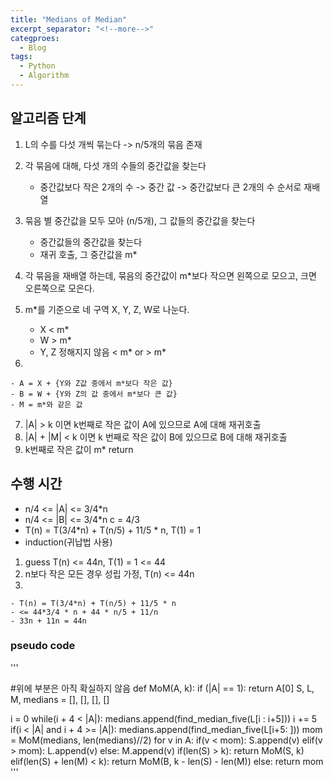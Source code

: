 ```yaml
---
title: "Medians of Median"
excerpt_separator: "<!--more-->"
categproes:
  - Blog
tags:
  - Python
  - Algorithm
---
```


## 알고리즘 단계

1. L의 수를 다섯 개씩 묶는다 -> n/5개의 묶음 존재
2. 각 묶음에 대해, 다섯 개의 수들의 중간값을 찾는다


    - 중간값보다 작은 2개의 수 -> 중간 값 -> 중간값보다 큰 2개의 수 순서로 재배열

3. 묶음 별 중간값을 모두 모아 (n/5개), 그 값들의 중간값을 찾는다


    - 중간값들의 중간값을 찾는다
    - 재귀 호출, 그 중간값을 m*

4. 각 묶음을 재배열 하는데, 묶음의 중간값이 m\*보다 작으면 왼쪽으로 모으고, 크면 오른쪽으로 모은다.
5. m\*를 기준으로 네 구역 X, Y, Z, W로 나눈다.


    - X < m*
    - W > m*
    - Y, Z 정해지지 않음 < m*   or    > m*

6.


    - A = X + {Y와 Z값 중에서 m*보다 작은 값}
    - B = W + {Y와 Z의 값 중에서 m*보다 큰 값}
    - M = m*와 같은 값

7. |A| > k 이면 k번째로 작은 값이 A에 있으므로 A에 대해 재귀호출
8. |A| + |M| < k 이면 k 번째로 작은 값이 B에 있으므로 B에 대해 재귀호출
9. k번째로 작은 값이 m\* return

## 수행 시간

- n/4 <= |A| <= 3/4\*n
- n/4 <= |B| <= 3/4\*n c = 4/3
- T(n) = T(3/4*n) + T(n/5) + 11/5 * n, T(1) = 1
- induction(귀납법 사용)

1. guess T(n) <= 44n, T(1) = 1 <= 44
2. n보다 작은 모든 경우 성립 가정, T(n) <= 44n
3.


    - T(n) = T(3/4*n) + T(n/5) + 11/5 * n
    - <= 44*3/4 * n + 44 * n/5 + 11/n
    - 33n + 11n = 44n

### pseudo code

'''

<!-- prettier-ignore -->
#위에 부분은 아직 확실하지 않음
def MoM(A, k):
  if (|A| == 1): return A[0]
  S, L, M, medians = [], [], [], []

i = 0
while(i + 4 < |A|):
medians.append(find_median_five(L[i : i+5]))
i += 5
if(i < |A| and i + 4 >= |A|):
medians.append(find_median_five(L[i+5: ]))
mom = MoM(medians, len(medians)//2)
for v in A:
if(v < mom): S.append(v)
elif(v > mom): L.append(v)
else: M.append(v)
if(len(S) > k): return MoM(S, k)
elif(len(S) + len(M) < k): return MoM(B, k - len(S) - len(M))
else: return mom
'''
